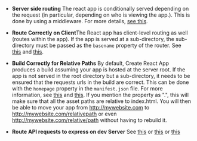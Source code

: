 



- **Server side routing** The react app is conditionally served depending on the request (in particular, depending on who is viewing the app.). This is done by using a middleware. For more details, [see this](https://stackoverflow.com/questions/48616368/what-is-the-best-way-to-conditionally-serve-static-files-in-express).


- **Route Correctly on Client**The React app has client-level routing as well (routes within the app). If the app is served at a sub-directory, the sub-directory must be passed as the `basename` property of the router. See [this](https://reacttraining.com/react-router/web/api/BrowserRouter) and [this](https://stackoverflow.com/questions/56302254/basename-does-not-seem-to-be-taken-into-account-with-matchpath-in-react-router).


- **Build Correctly for Relative Paths** By default, Create React App produces a build assuming your app is hosted at the server root. If the app is not served in the root directory but a sub-directory, it needs to be ensured that the requests urls in the build are correct. This can be done with the `homepage` property in the `manifest.json` file. For more information, see [this]( https://create-react-app.dev/docs/deployment/) and [this](https://stackoverflow.com/questions/43011207/using-homepage-in-package-json-without-messing-up-paths-for-localhost). If you mention the property as ".", this will make sure that all the asset paths are relative to index.html. You will then be able to move your app from http://mywebsite.com to http://mywebsite.com/relativepath or even http://mywebsite.com/relative/path without having to rebuild it.


- **Route API requests to express on dev Server** See [this](https://www.freecodecamp.org/news/how-to-make-create-react-app-work-with-a-node-backend-api-7c5c48acb1b0/) or [this](https://dev.to/loujaybee/using-create-react-app-with-express) or [this](https://dev.to/nburgess/creating-a-react-app-with-react-router-and-an-express-backend-33l3)









